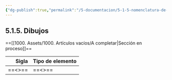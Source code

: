 ```yaml
---
{"dg-publish":true,"permalink":"/5-documentacion/5-1-5-nomenclatura-de-dibujos/","created":"2024-12-27T13:55:13.778-03:00","updated":"2025-01-28T19:21:52.469-03:00"}
---
```


## 5.1.5. Dibujos
 
==[[1000. Assets/1000. Artículos vacíos/A completar\|Sección en proceso]]==

|  Sigla | Tipo de elemento |
| -----: | ---------------- |
| ==<>== | ==<>==           |
